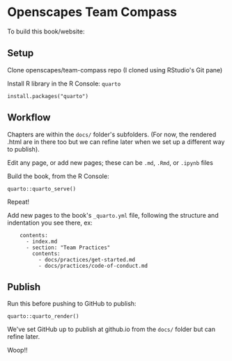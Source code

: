 # Openscapes Team Compass

To build this book/website: 

## Setup

Clone openscapes/team-compass repo (I cloned using RStudio's Git pane)

Install R library in the R Console: `quarto`

```
install.packages("quarto")
```

## Workflow

Chapters are within the `docs/` folder's subfolders. (For now, the rendered .html are in there too but we can refine later when we set up a different way to publish). 

Edit any page, or add new pages; these can be `.md`, `.Rmd`, or `.ipynb` files

Build the book, from the R Console: 

```
quarto::quarto_serve()
```

Repeat!

Add new pages to the book's `_quarto.yml` file, following the structure and indentation you see there, ex:

```
    contents:
      - index.md
      - section: "Team Practices"
        contents:
          - docs/practices/get-started.md
          - docs/practices/code-of-conduct.md
```
          

## Publish

Run this before pushing to GitHub to publish:
```
quarto::quarto_render()
```

We've set GitHub up to publish at github.io from the `docs/` folder but can refine later. 

Woop!!  
